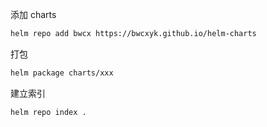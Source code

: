 添加 charts

```bash
helm repo add bwcx https://bwcxyk.github.io/helm-charts
```

打包

```bash
helm package charts/xxx
```

建立索引

```bash
helm repo index .
```

